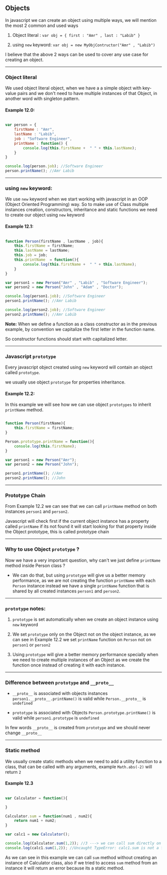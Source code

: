 ## Objects

In javascript we can create an object using multiple ways, we will mention the most 2 common and used ways

1. Object literal : `var obj = { first : "Amr" , last : "Labib" }`

2. using `new` keyword:  `var obj = new MyObjContructor("Amr" , "Labib")`

I believe that the above 2 ways can be used to cover any use case for creating an object.

---

### Object literal

We used object literal object, when we have a a simple object with key-value pairs and we don't need to have multiple instances of that Object, in another word with singleton pattern.

#### Example 12.0:

```javascript

var person = {
	firstName : "Amr",
	lastName : "Labib",
	job : "Software Engineer",
	printName : function() {
		console.log(this.firstName +  " " + this.lastName);
	}
}

console.log(person.job); //Software Engineer
person.printName(); //Amr Labib

```

---

### using `new` keyword:

We use `new` keyword when we start working with javascript in an OOP (Object Oriented Programming) way.
So to make use of Class multiple instances creation, constructors, inheritance and static functions we need to create our object using `new` keyword


#### Example 12.1:


```javascript

function Person(firstName , lastName , job){
	this.firstName = firstName;
	this.lastName = lastName;
	this.job = job;
	this.printName  = function(){
		console.log(this.firstName +  " " + this.lastName);
	}
}

var person1 = new Person("Amr" , "Labib" , "Software Engineer");
var person2 = new Person("John" , "Adam" , "Doctor");

console.log(person1.job); //Software Engineer
person1.printName(); //Amr Labib

console.log(person2.job); //Software Engineer
person2.printName(); //Amr Labib

```

**Note:**
When we define a function as a class constructor as in the previous example, by convention we capitalize the first letter in the function name.

So constructor functions should start with capitalized letter.


---

### Javascript `prototype`

Every javascript object created using `new` keyword will contain an object called `prototype`.

we usually use object `prototype` for properties inheritance.

#### Example 12.2:

In this example we will see how we can use object `prototypes` to inherit `printName` method.

```javascript

function Person(firstName){
	this.firstName = firstName;
}

Person.prototype.printName = function(){
	console.log(this.firstName);
}

var person1 = new Person("Amr");
var person2 = new Person("John");

person1.printName(); //Amr
person2.printName(); //John

```

---

### Prototype Chain

From Example 12.2 we can see that we can call `printName` method on both instances `person1` and `person2`.

Javascript will check first if the current object instance has a property called `printName` if its not found it will start looking for that property inside the Object prototype, this is called prototype chain

---

### Why to use Object `prototype` ?

Now we have a very important question, why can't we just define `printName` method inside Person class ?

* We can do that, but using `prototype` will give us a better memory performance, as we are not creating the function `printName` with each `Person` instance instead we have a single `printName` function that is shared by all created instances `person1` and `person2`.

---

### `prototype` notes:

1. `prototype` is set automatically when we create an object instance using `new` keyword

2. We set `prototype` only on the Object not on the object instance, as we can see in Example 12.2 we set `printName` function on `Person` not on `person1` or `person2`

3. Using `prototype` will give a better memory performance specially when we need to create multiple instances of an Object as we create the function once instead of creating it with each instance.

---

### Difference between `prototype` and `__proto__`

* `__proto__` is associated with objects instances `person1.__proto__.printName()` is valid while `Person.__proto__` is `undefined`

* `prototype` is associated with Objects `Person.prototype.printName()` is valid while `person1.prototype` is `undefined`

In few words `__proto__` is created from `prototype` and we should never change `__proto__`

---

### Static method

We usually create static methods when we need to add a utility function to a class, that can be called with any arguments, example `Math.abs(-2)` will return `2`


#### Example 12.3

```javascript

var Calculator = function(){

}

Calculator.sum = function(num1 , num2){
	return num1 + num2;
}

var calc1 = new Calculator();

console.log(Calculator.sum(1,2)); //3 ---> we can call sum directly on Calculator class
console.log(calc1.sum(1,2)); //Uncaught TypeError: calc1.sum is not a function ---> because sum is a static function.

```

As we can see in this example we can call `sum` method without creating an instance of Calculator class, also if we tried to access `sum` method from an instance it will return an error because its a static method.


